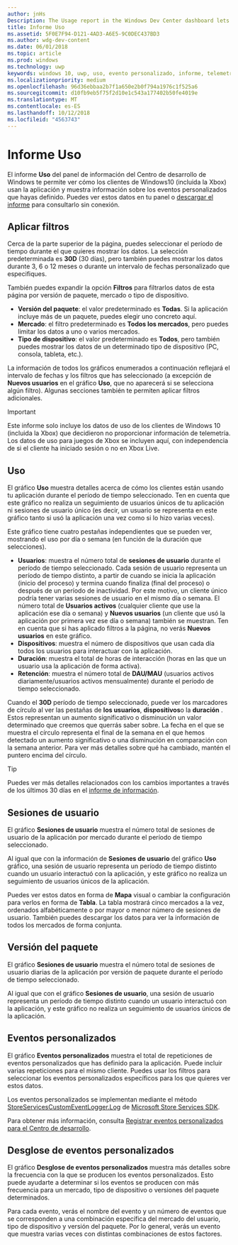 ```yaml
---
author: jnHs
Description: The Usage report in the Windows Dev Center dashboard lets you see how customers are using your app.
title: Informe Uso
ms.assetid: 5F0E7F94-D121-4AD3-A6E5-9C0DEC437BD3
ms.author: wdg-dev-content
ms.date: 06/01/2018
ms.topic: article
ms.prod: windows
ms.technology: uwp
keywords: windows 10, uwp, uso, evento personalizado, informe, telemetría, sesiones de usuario
ms.localizationpriority: medium
ms.openlocfilehash: 96d36ebbaa2b7f1a650e2b0f794a1976c1f525a6
ms.sourcegitcommit: d10fb9eb5f75f2d10e1c543a177402b50fe4019e
ms.translationtype: MT
ms.contentlocale: es-ES
ms.lasthandoff: 10/12/2018
ms.locfileid: "4563743"
---
```

# <a name="usage-report"></a>Informe Uso


El informe **Uso** del panel de información del Centro de desarrollo de Windows te permite ver cómo los clientes de Windows10 (incluida la Xbox) usan la aplicación y muestra información sobre los eventos personalizados que hayas definido. Puedes ver estos datos en tu panel o [descargar el informe](download-analytic-reports.md) para consultarlo sin conexión.


## <a name="apply-filters"></a>Aplicar filtros

Cerca de la parte superior de la página, puedes seleccionar el período de tiempo durante el que quieres mostrar los datos. La selección predeterminada es **30D** (30 días), pero también puedes mostrar los datos durante 3, 6 o 12 meses o durante un intervalo de fechas personalizado que especifiques.

También puedes expandir la opción **Filtros** para filtrarlos datos de esta página por versión de paquete, mercado o tipo de dispositivo.

-   **Versión del paquete**: el valor predeterminado es **Todas**. Si la aplicación incluye más de un paquete, puedes elegir uno concreto aquí.
-   **Mercado**: el filtro predeterminado es **Todos los mercados**, pero puedes limitar los datos a uno o varios mercados.
-   **Tipo de dispositivo**: el valor predeterminado es **Todos**, pero también puedes mostrar los datos de un determinado tipo de dispositivo (PC, consola, tableta, etc.).

La información de todos los gráficos enumerados a continuación reflejará el intervalo de fechas y los filtros que has seleccionado (a excepción de **Nuevos usuarios** en el gráfico **Uso**, que no aparecerá si se selecciona algún filtro). Algunas secciones también te permiten aplicar filtros adicionales.

> [!IMPORTANT]
> Este informe solo incluye los datos de uso de los clientes de Windows 10 (incluida la Xbox) que decidieron no proporcionar información de telemetría. Los datos de uso para juegos de Xbox se incluyen aquí, con independencia de si el cliente ha iniciado sesión o no en Xbox Live. 


## <a name="usage"></a>Uso

El gráfico **Uso** muestra detalles acerca de cómo los clientes están usando tu aplicación durante el período de tiempo seleccionado. Ten en cuenta que este gráfico no realiza un seguimiento de usuarios únicos de tu aplicación ni sesiones de usuario único (es decir, un usuario se representa en este gráfico tanto si usó la aplicación una vez como si lo hizo varias veces).

Este gráfico tiene cuatro pestañas independientes que se pueden ver, mostrando el uso por día o semana (en función de la duración que selecciones).

- **Usuarios**: muestra el número total de **sesiones de usuario** durante el período de tiempo seleccionado. Cada sesión de usuario representa un período de tiempo distinto, a partir de cuando se inicia la aplicación (inicio del proceso) y termina cuando finaliza (final del proceso) o después de un período de inactividad. Por este motivo, un cliente único podría tener varias sesiones de usuario en el mismo día o semana. El número total de **Usuarios activos** (cualquier cliente que use la aplicación ese día o semana) y **Nuevos usuarios** (un cliente que usó la aplicación por primera vez ese día o semana) también se muestran. Ten en cuenta que si has aplicado filtros a la página, no verás **Nuevos usuarios** en este gráfico.
- **Dispositivos**: muestra el número de dispositivos que usan cada día todos los usuarios para interactuar con la aplicación.
- **Duración**: muestra el total de horas de interacción (horas en las que un usuario usa la aplicación de forma activa).
- **Retención**: muestra el número total de **DAU/MAU** (usuarios activos diariamente/usuarios activos mensualmente) durante el período de tiempo seleccionado.

Cuando el **30D** período de tiempo seleccionado, puede ver los marcadores de círculo al ver las pestañas de **los usuarios**, **dispositivos**o la **duración** . Estos representan un aumento significativo o disminución un valor determinado que creemos que querrás saber sobre. La fecha en el que se muestra el círculo representa el final de la semana en el que hemos detectado un aumento significativo o una disminución en comparación con la semana anterior. Para ver más detalles sobre qué ha cambiado, mantén el puntero encima del círculo.  

> [!TIP]
> Puedes ver más detalles relacionados con los cambios importantes a través de los últimos 30 días en el [informe de información](insights-report.md).


## <a name="user-sessions"></a>Sesiones de usuario

El gráfico **Sesiones de usuario** muestra el número total de sesiones de usuario de la aplicación por mercado durante el período de tiempo seleccionado.

Al igual que con la información de **Sesiones de usuario** del gráfico **Uso** gráfico, una sesión de usuario representa un período de tiempo distinto cuando un usuario interactuó con la aplicación, y este gráfico no realiza un seguimiento de usuarios únicos de la aplicación.

Puedes ver estos datos en forma de **Mapa** visual o cambiar la configuración para verlos en forma de **Tabla**. La tabla mostrará cinco mercados a la vez, ordenados alfabéticamente o por mayor o menor número de sesiones de usuario. También puedes descargar los datos para ver la información de todos los mercados de forma conjunta.


## <a name="package-version"></a>Versión del paquete

El gráfico **Sesiones de usuario** muestra el número total de sesiones de usuario diarias de la aplicación por versión de paquete durante el período de tiempo seleccionado.

Al igual que con el gráfico **Sesiones de usuario**, una sesión de usuario representa un período de tiempo distinto cuando un usuario interactuó con la aplicación, y este gráfico no realiza un seguimiento de usuarios únicos de la aplicación.


## <a name="custom-events"></a>Eventos personalizados

El gráfico **Eventos personalizados** muestra el total de repeticiones de eventos personalizados que has definido para la aplicación. Puede incluir varias repeticiones para el mismo cliente. Puedes usar los filtros para seleccionar los eventos personalizados específicos para los que quieres ver estos datos.

Los eventos personalizados se implementan mediante el método [StoreServicesCustomEventLogger.Log](https://docs.microsoft.com/en-us/uwp/api/microsoft.services.store.engagement.storeservicescustomeventlogger.log) de [Microsoft Store Services SDK](../monetize/microsoft-store-services-sdk.md).

Para obtener más información, consulta [Registrar eventos personalizados para el Centro de desarrollo](../monetize/log-custom-events-for-dev-center.md).


## <a name="custom-events-breakdown"></a>Desglose de eventos personalizados

El gráfico **Desglose de eventos personalizados** muestra más detalles sobre la frecuencia con la que se producen los eventos personalizados. Esto puede ayudarte a determinar si los eventos se producen con más frecuencia para un mercado, tipo de dispositivo o versiones del paquete determinados.

Para cada evento, verás el nombre del evento y un número de eventos que se corresponden a una combinación específica del mercado del usuario, tipo de dispositivo y versión del paquete. Por lo general, verás un evento que muestra varias veces con distintas combinaciones de estos factores. 




 

